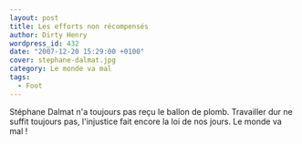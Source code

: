 ```yaml
---
layout: post
title: Les efforts non récompensés
author: Dirty Henry
wordpress_id: 432
date: "2007-12-20 15:29:00 +0100"
cover: stephane-dalmat.jpg
category: Le monde va mal
tags:
  - Foot
---
```


Stéphane Dalmat n'a toujours pas reçu le ballon de plomb. Travailler dur ne
suffit toujours pas, l'injustice fait encore la loi de nos jours. Le monde va
mal !
